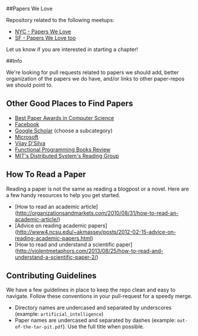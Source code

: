 ##Papers We Love

Repository related to the following meetups:

* [NYC - Papers We Love](http://www.meetup.com/papers-we-love/)
* [SF - Papers We Love too](http://www.meetup.com/papers-we-love-too/)

Let us know if you are interested in starting a chapter!

##Info

We're looking for pull requests related to papers we should add, better organization of the papers we do have, and/or links to other paper-repos we should point to.

## Other Good Places to Find Papers

* [Best Paper Awards in Computer Science](http://jeffhuang.com/best_paper_awards.html)
* [Facebook](https://www.facebook.com/publications)
* [Google Scholar](http://scholar.google.com/citations?view_op=top_venues&hl=en&vq=eng) (choose a subcategory)
* [Microsoft](http://research.microsoft.com/apps/catalog/default.aspx?t=publications)
* [Vijay D'Silva](http://www.eecs.berkeley.edu/~vijayd/#papers)
* [Functional Programming Books Review](http://alexott.net/en/fp/books/)
* [MIT's Distributed System's Reading Group](http://pdos.csail.mit.edu/dsrg/)

## How To Read a Paper

Reading a paper is not the same as reading a blogpost or a novel. Here are a few handy resources to help you get started.

* [How to read an academic article] (http://organizationsandmarkets.com/2010/08/31/how-to-read-an-academic-article/)
* [Advice on reading academic papers] (http://www4.ncsu.edu/~akmassey/posts/2012-02-15-advice-on-reading-academic-papers.html)
* [How to read and understand a scientific paper] (http://violentmetaphors.com/2013/08/25/how-to-read-and-understand-a-scientific-paper-2/)

## Contributing Guidelines

We have a few guidelines in place to keep the repo clean and easy to navigate. Follow these conventions in your pull-request for a speedy merge.

* Directory names are undercased and separated by underscores (example: `artificial_intelligence`)
* Paper names are undercased and separated by dashes (example: `out-of-the-tar-pit.pdf`). Use the full title when possible.
